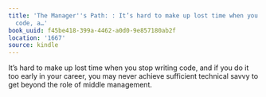 ```yaml
---
title: 'The Manager''s Path: : It’s hard to make up lost time when you stop writing
  code, a…'
book_uuid: f45be418-399a-4462-a0d0-9e857180ab2f
location: '1667'
source: kindle
---
```


It’s hard to make up lost time when you stop writing code, and if you do it too early in your career, you may never achieve sufficient technical savvy to get beyond the role of middle management.